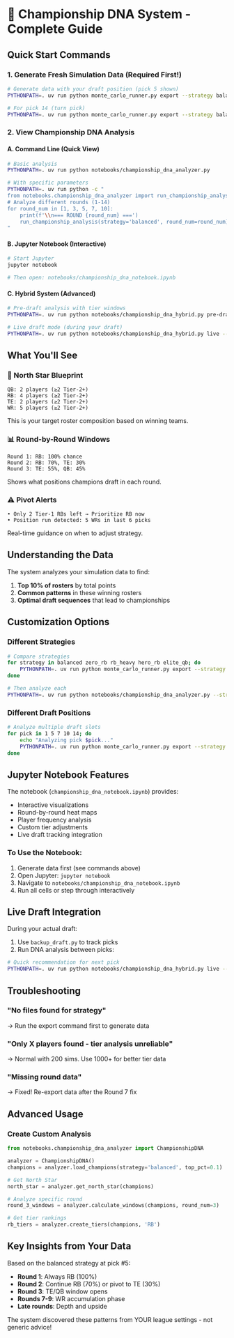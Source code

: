 # 🧬 Championship DNA System - Complete Guide

## Quick Start Commands

### 1. Generate Fresh Simulation Data (Required First!)
```bash
# Generate data with your draft position (pick 5 shown)
PYTHONPATH=. uv run python monte_carlo_runner.py export --strategy balanced --n-sims 1000 --pick 5

# For pick 14 (turn pick)
PYTHONPATH=. uv run python monte_carlo_runner.py export --strategy balanced --n-sims 1000 --pick 14
```

### 2. View Championship DNA Analysis

#### A. Command Line (Quick View)
```bash
# Basic analysis
PYTHONPATH=. uv run python notebooks/championship_dna_analyzer.py

# With specific parameters
PYTHONPATH=. uv run python -c "
from notebooks.championship_dna_analyzer import run_championship_analysis
# Analyze different rounds (1-14)
for round_num in [1, 3, 5, 7, 10]:
    print(f'\\n=== ROUND {round_num} ===')
    run_championship_analysis(strategy='balanced', round_num=round_num)
"
```

#### B. Jupyter Notebook (Interactive)
```bash
# Start Jupyter
jupyter notebook

# Then open: notebooks/championship_dna_notebook.ipynb
```

#### C. Hybrid System (Advanced)
```bash
# Pre-draft analysis with tier windows
PYTHONPATH=. uv run python notebooks/championship_dna_hybrid.py pre-draft --pick 5

# Live draft mode (during your draft)
PYTHONPATH=. uv run python notebooks/championship_dna_hybrid.py live --pick 5
```

## What You'll See

### 🎯 North Star Blueprint
```
QB: 2 players (≥2 Tier-2+)
RB: 4 players (≥2 Tier-2+)  
TE: 2 players (≥2 Tier-2+)
WR: 5 players (≥2 Tier-2+)
```
This is your target roster composition based on winning teams.

### 📊 Round-by-Round Windows
```
Round 1: RB: 100% chance
Round 2: RB: 70%, TE: 30%
Round 3: TE: 55%, QB: 45%
```
Shows what positions champions draft in each round.

### ⚠️ Pivot Alerts
```
• Only 2 Tier-1 RBs left → Prioritize RB now
• Position run detected: 5 WRs in last 6 picks
```
Real-time guidance on when to adjust strategy.

## Understanding the Data

The system analyzes your simulation data to find:
1. **Top 10% of rosters** by total points
2. **Common patterns** in these winning rosters
3. **Optimal draft sequences** that lead to championships

## Customization Options

### Different Strategies
```bash
# Compare strategies
for strategy in balanced zero_rb rb_heavy hero_rb elite_qb; do
    PYTHONPATH=. uv run python monte_carlo_runner.py export --strategy $strategy --n-sims 200 --pick 5
done

# Then analyze each
PYTHONPATH=. uv run python notebooks/championship_dna_analyzer.py --strategy zero_rb
```

### Different Draft Positions
```bash
# Analyze multiple draft slots
for pick in 1 5 7 10 14; do
    echo "Analyzing pick $pick..."
    PYTHONPATH=. uv run python monte_carlo_runner.py export --strategy balanced --n-sims 500 --pick $pick
done
```

## Jupyter Notebook Features

The notebook (`championship_dna_notebook.ipynb`) provides:
- Interactive visualizations
- Round-by-round heat maps
- Player frequency analysis
- Custom tier adjustments
- Live draft tracking integration

### To Use the Notebook:
1. Generate data first (see commands above)
2. Open Jupyter: `jupyter notebook`
3. Navigate to `notebooks/championship_dna_notebook.ipynb`
4. Run all cells or step through interactively

## Live Draft Integration

During your actual draft:
1. Use `backup_draft.py` to track picks
2. Run DNA analysis between picks:
```bash
# Quick recommendation for next pick
PYTHONPATH=. uv run python notebooks/championship_dna_hybrid.py live --pick 5
```

## Troubleshooting

### "No files found for strategy"
→ Run the export command first to generate data

### "Only X players found - tier analysis unreliable"  
→ Normal with 200 sims. Use 1000+ for better tier data

### "Missing round data"
→ Fixed! Re-export data after the Round 7 fix

## Advanced Usage

### Create Custom Analysis
```python
from notebooks.championship_dna_analyzer import ChampionshipDNA

analyzer = ChampionshipDNA()
champions = analyzer.load_champions(strategy='balanced', top_pct=0.1)

# Get North Star
north_star = analyzer.get_north_star(champions)

# Analyze specific round
round_3_windows = analyzer.calculate_windows(champions, round_num=3)

# Get tier rankings
rb_tiers = analyzer.create_tiers(champions, 'RB')
```

## Key Insights from Your Data

Based on the balanced strategy at pick #5:
- **Round 1**: Always RB (100%)
- **Round 2**: Continue RB (70%) or pivot to TE (30%)
- **Round 3**: TE/QB window opens
- **Rounds 7-9**: WR accumulation phase
- **Late rounds**: Depth and upside

The system discovered these patterns from YOUR league settings - not generic advice!